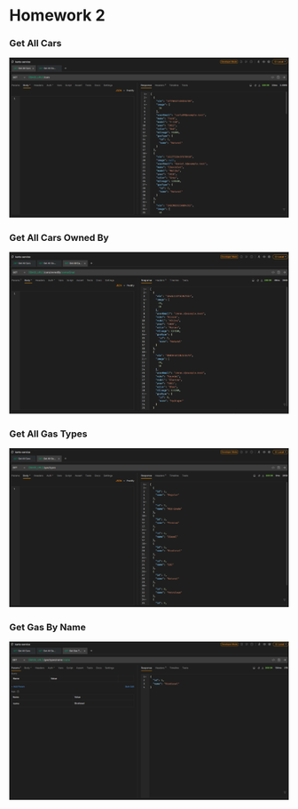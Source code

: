 # Homework 2

### Get All Cars

![Get All Cars](images/GetAllCars.png)

### Get All Cars Owned By

![Get All Cars Owned By](images/GetAllCarsOwnedBy.png)

### Get All Gas Types

![Get All Gas Types](images/GetAllGasTypes.png)

### Get Gas By Name

![Get gas by name](images/GetGasByName.png)
